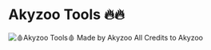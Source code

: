 # Akyzoo Tools 🔥🔥

![🩸Akyzoo Tools🩸](https://cdn.discordapp.com/attachments/1115314420927696958/1138108821617782805/image.png)
Made by Akyzoo
All Credits to Akyzoo


